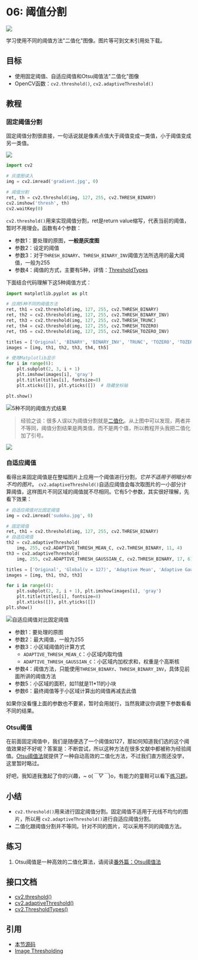 # 06: 阈值分割

![](http://blog.codec.wang/cv2_threshold_binary_demo.jpg)

学习使用不同的阈值方法"二值化"图像。图片等可到文末引用处下载。

## 目标

* 使用固定阈值、自适应阈值和Otsu阈值法"二值化"图像
* OpenCV函数：`cv2.threshold()`, `cv2.adaptiveThreshold()`

## 教程

### 固定阈值分割

固定阈值分割很直接，一句话说就是像素点值大于阈值变成一类值，小于阈值变成另一类值。

![](http://blog.codec.wang/cv2_threshold_binary_demo.jpg)

```python
import cv2

# 灰度图读入
img = cv2.imread('gradient.jpg', 0)

# 阈值分割
ret, th = cv2.threshold(img, 127, 255, cv2.THRESH_BINARY)
cv2.imshow('thresh', th)
cv2.waitKey(0)
```

`cv2.threshold()`用来实现阈值分割，ret是return value缩写，代表当前的阈值，暂时不用理会。函数有4个参数：

* 参数1：要处理的原图，**一般是灰度图**
* 参数2：设定的阈值
* 参数3：对于`THRESH_BINARY`、`THRESH_BINARY_INV`阈值方法所选用的最大阈值，一般为255
* 参数4：阈值的方式，主要有5种，详情：[ThresholdTypes](https://docs.opencv.org/4.0.0/d7/d1b/group__imgproc__misc.html#gaa9e58d2860d4afa658ef70a9b1115576)

下面结合代码理解下这5种阈值方式：

```python
import matplotlib.pyplot as plt

# 应用5种不同的阈值方法
ret, th1 = cv2.threshold(img, 127, 255, cv2.THRESH_BINARY)
ret, th2 = cv2.threshold(img, 127, 255, cv2.THRESH_BINARY_INV)
ret, th3 = cv2.threshold(img, 127, 255, cv2.THRESH_TRUNC)
ret, th4 = cv2.threshold(img, 127, 255, cv2.THRESH_TOZERO)
ret, th5 = cv2.threshold(img, 127, 255, cv2.THRESH_TOZERO_INV)

titles = ['Original', 'BINARY', 'BINARY_INV', 'TRUNC', 'TOZERO', 'TOZERO_INV']
images = [img, th1, th2, th3, th4, th5]

# 使用Matplotlib显示
for i in range(6):
    plt.subplot(2, 3, i + 1)
    plt.imshow(images[i], 'gray')
    plt.title(titles[i], fontsize=8)
    plt.xticks([]), plt.yticks([])  # 隐藏坐标轴

plt.show()
```

![5&#x79CD;&#x4E0D;&#x540C;&#x7684;&#x9608;&#x503C;&#x65B9;&#x5F0F;&#x7ED3;&#x679C;](http://blog.codec.wang/cv2_different_threshold_demo.jpg)

> 经验之谈：很多人误以为阈值分割就是[二值化](https://baike.baidu.com/item/%E4%BA%8C%E5%80%BC%E5%8C%96)。从上图中可以发现，两者并不等同，阈值分割结果是两类值，而不是两个值，所以教程开头我把二值化加了引号。

![](http://blog.codec.wang/cv2_different_thresholds_theory.jpg)

### 自适应阈值

看得出来固定阈值是在整幅图片上应用一个阈值进行分割，_它并不适用于明暗分布不均的图片_。 `cv2.adaptiveThreshold()`自适应阈值会每次取图片的一小部分计算阈值，这样图片不同区域的阈值就不尽相同。它有5个参数，其实很好理解，先看下效果：

```python
# 自适应阈值对比固定阈值
img = cv2.imread('sudoku.jpg', 0)

# 固定阈值
ret, th1 = cv2.threshold(img, 127, 255, cv2.THRESH_BINARY)
# 自适应阈值
th2 = cv2.adaptiveThreshold(
    img, 255, cv2.ADAPTIVE_THRESH_MEAN_C, cv2.THRESH_BINARY, 11, 4)
th3 = cv2.adaptiveThreshold(
    img, 255, cv2.ADAPTIVE_THRESH_GAUSSIAN_C, cv2.THRESH_BINARY, 17, 6)

titles = ['Original', 'Global(v = 127)', 'Adaptive Mean', 'Adaptive Gaussian']
images = [img, th1, th2, th3]

for i in range(4):
    plt.subplot(2, 2, i + 1), plt.imshow(images[i], 'gray')
    plt.title(titles[i], fontsize=8)
    plt.xticks([]), plt.yticks([])
plt.show()
```

![&#x81EA;&#x9002;&#x5E94;&#x9608;&#x503C;&#x5BF9;&#x6BD4;&#x56FA;&#x5B9A;&#x9608;&#x503C;](http://blog.codec.wang/cv2_adaptive_vs_global_thresholding.jpg)

* 参数1：要处理的原图
* 参数2：最大阈值，一般为255
* 参数3：小区域阈值的计算方式
  * `ADAPTIVE_THRESH_MEAN_C`：小区域内取均值
  * `ADAPTIVE_THRESH_GAUSSIAN_C`：小区域内加权求和，权重是个高斯核
* 参数4：阈值方法，只能使用`THRESH_BINARY`、`THRESH_BINARY_INV`，具体见前面所讲的阈值方法
* 参数5：小区域的面积，如11就是11\*11的小块
* 参数6：最终阈值等于小区域计算出的阈值再减去此值

如果你没看懂上面的参数也不要紧，暂时会用就行，当然我建议你调整下参数看看不同的结果。

### Otsu阈值

在前面固定阈值中，我们是随便选了一个阈值如127，那如何知道我们选的这个阈值效果好不好呢？答案是：不断尝试，所以这种方法在很多文献中都被称为经验阈值。[Otsu阈值法](https://baike.baidu.com/item/otsu/16252828)就提供了一种自动高效的二值化方法，不过我们直方图还没学，这里暂时略过。

好吧，我知道我激起了你的兴趣，~ o\(_￣▽￣_\)o，有能力的童鞋可以看下[练习题]()。

## 小结

* `cv2.threshold()`用来进行固定阈值分割。固定阈值不适用于光线不均匀的图片，所以用 `cv2.adaptiveThreshold()`进行自适应阈值分割。
* 二值化跟阈值分割并不等同。针对不同的图片，可以采用不同的阈值方法。

## 练习

1. Otsu阈值是一种高效的二值化算法，请阅读[番外篇：Otsu阈值法](/Extra-04-Otsu-Thresholding/)

## 接口文档

* [cv2.threshold\(\)](https://docs.opencv.org/4.0.0/d7/d1b/group__imgproc__misc.html#gae8a4a146d1ca78c626a53577199e9c57)
* [cv2.adaptiveThreshold\(\)](https://docs.opencv.org/4.0.0/d7/d1b/group__imgproc__misc.html#ga72b913f352e4a1b1b397736707afcde3)
* [cv2.ThresholdTypes\(\)](https://docs.opencv.org/4.0.0/d7/d1b/group__imgproc__misc.html#gaa9e58d2860d4afa658ef70a9b1115576)

## 引用

* [本节源码](https://github.com/codecwang/OpenCV-Python-Tutorial/tree/master/06-Image-Thresholding)
* [Image Thresholding](http://opencv-python-tutroals.readthedocs.io/en/latest/py_tutorials/py_imgproc/py_thresholding/py_thresholding.html)

